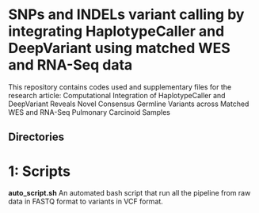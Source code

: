 # SNPs and INDELs variant calling by integrating HaplotypeCaller and DeepVariant using matched WES and RNA-Seq data
This repository contains codes used and supplementary files for the research article: Computational Integration of HaplotypeCaller and DeepVariant Reveals Novel Consensus Germline Variants across Matched WES and RNA-Seq Pulmonary Carcinoid Samples

## Directories
# 1: Scripts
**auto_script.sh**  An automated bash script that run all the pipeline from raw data in FASTQ format to variants in VCF format.  


